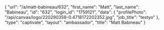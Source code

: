 {
    "url": "\/a\/matt-babineau\/632",
    "first_name": "Matt",
    "last_name": "Babineau",
    "id": "632",
    "login_id": "1759121",
    "data": {
        "profilePhoto": "\/api\/canvas\/logo\/220290359-0.4718172202352.jpg",
        "job_title": "testyo"
    },
    "type": "captivate",
    "layout": "ambassador",
    "title": "Matt Babineau"
}